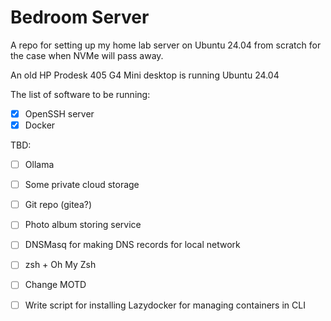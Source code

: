 # Bedroom Server

A repo for setting up my home lab server on Ubuntu 24.04 from scratch for the case when NVMe will pass away.

An old HP Prodesk 405 G4 Mini desktop is running Ubuntu 24.04

The list of software to be running:

- [x] OpenSSH server
- [x] Docker

TBD:

- [ ] Ollama
- [ ] Some private cloud storage
- [ ] Git repo (gitea?)
- [ ] Photo album storing service
- [ ] DNSMasq for making DNS records for local network

- [ ] zsh + Oh My Zsh
- [ ] Change MOTD
- [ ] Write script for installing Lazydocker for managing containers in CLI
